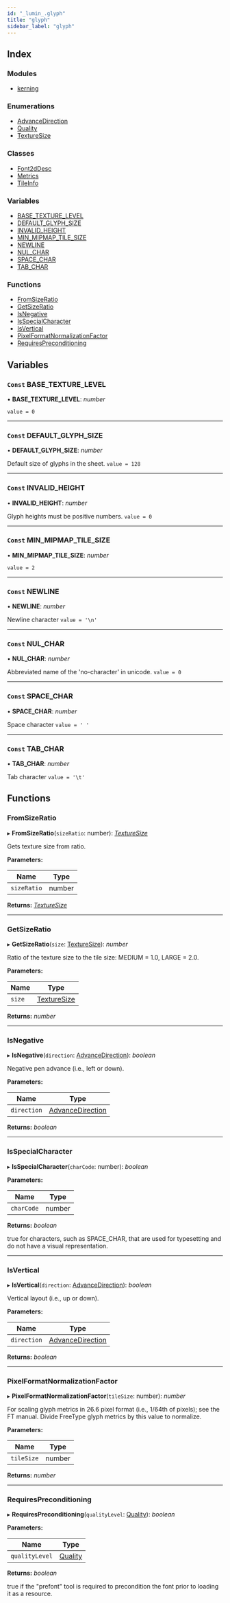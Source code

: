 ```yaml
---
id: "_lumin_.glyph"
title: "glyph"
sidebar_label: "glyph"
---
```


## Index

### Modules

* [kerning](_lumin_.glyph.kerning.md)

### Enumerations

* [AdvanceDirection](../enums/_lumin_.glyph.advancedirection.md)
* [Quality](../enums/_lumin_.glyph.quality.md)
* [TextureSize](../enums/_lumin_.glyph.texturesize.md)

### Classes

* [Font2dDesc](../classes/_lumin_.glyph.font2ddesc.md)
* [Metrics](../classes/_lumin_.glyph.metrics.md)
* [TileInfo](../classes/_lumin_.glyph.tileinfo.md)

### Variables

* [BASE_TEXTURE_LEVEL](_lumin_.glyph.md#const-base_texture_level)
* [DEFAULT_GLYPH_SIZE](_lumin_.glyph.md#const-default_glyph_size)
* [INVALID_HEIGHT](_lumin_.glyph.md#const-invalid_height)
* [MIN_MIPMAP_TILE_SIZE](_lumin_.glyph.md#const-min_mipmap_tile_size)
* [NEWLINE](_lumin_.glyph.md#const-newline)
* [NUL_CHAR](_lumin_.glyph.md#const-nul_char)
* [SPACE_CHAR](_lumin_.glyph.md#const-space_char)
* [TAB_CHAR](_lumin_.glyph.md#const-tab_char)

### Functions

* [FromSizeRatio](_lumin_.glyph.md#fromsizeratio)
* [GetSizeRatio](_lumin_.glyph.md#getsizeratio)
* [IsNegative](_lumin_.glyph.md#isnegative)
* [IsSpecialCharacter](_lumin_.glyph.md#isspecialcharacter)
* [IsVertical](_lumin_.glyph.md#isvertical)
* [PixelFormatNormalizationFactor](_lumin_.glyph.md#pixelformatnormalizationfactor)
* [RequiresPreconditioning](_lumin_.glyph.md#requirespreconditioning)

## Variables

### `Const` BASE_TEXTURE_LEVEL

• **BASE_TEXTURE_LEVEL**: *number*

`value = 0`

___

### `Const` DEFAULT_GLYPH_SIZE

• **DEFAULT_GLYPH_SIZE**: *number*

Default size of glyphs in the sheet.
`value = 128`

___

### `Const` INVALID_HEIGHT

• **INVALID_HEIGHT**: *number*

Glyph heights must be positive numbers.
`value = 0`

___

### `Const` MIN_MIPMAP_TILE_SIZE

• **MIN_MIPMAP_TILE_SIZE**: *number*

`value = 2`

___

### `Const` NEWLINE

• **NEWLINE**: *number*

Newline character
`value = '\n'`

___

### `Const` NUL_CHAR

• **NUL_CHAR**: *number*

Abbreviated name of the 'no-character' in unicode.
`value = 0`

___

### `Const` SPACE_CHAR

• **SPACE_CHAR**: *number*

Space character
`value = ' '`

___

### `Const` TAB_CHAR

• **TAB_CHAR**: *number*

Tab character
`value = '\t'`

## Functions

###  FromSizeRatio

▸ **FromSizeRatio**(`sizeRatio`: number): *[TextureSize](../enums/_lumin_.glyph.texturesize.md)*

Gets texture size from ratio.

**Parameters:**

Name | Type |
------ | ------ |
`sizeRatio` | number |

**Returns:** *[TextureSize](../enums/_lumin_.glyph.texturesize.md)*

___

###  GetSizeRatio

▸ **GetSizeRatio**(`size`: [TextureSize](../enums/_lumin_.glyph.texturesize.md)): *number*

Ratio of the texture size to the tile size: MEDIUM = 1.0, LARGE = 2.0.

**Parameters:**

Name | Type |
------ | ------ |
`size` | [TextureSize](../enums/_lumin_.glyph.texturesize.md) |

**Returns:** *number*

___

###  IsNegative

▸ **IsNegative**(`direction`: [AdvanceDirection](../enums/_lumin_.glyph.advancedirection.md)): *boolean*

Negative pen advance (i.e., left or down).

**Parameters:**

Name | Type |
------ | ------ |
`direction` | [AdvanceDirection](../enums/_lumin_.glyph.advancedirection.md) |

**Returns:** *boolean*

___

###  IsSpecialCharacter

▸ **IsSpecialCharacter**(`charCode`: number): *boolean*

**Parameters:**

Name | Type |
------ | ------ |
`charCode` | number |

**Returns:** *boolean*

true for characters, such as SPACE_CHAR, that are used for
  typesetting and do not have a visual representation.

___

###  IsVertical

▸ **IsVertical**(`direction`: [AdvanceDirection](../enums/_lumin_.glyph.advancedirection.md)): *boolean*

Vertical layout (i.e., up or down).

**Parameters:**

Name | Type |
------ | ------ |
`direction` | [AdvanceDirection](../enums/_lumin_.glyph.advancedirection.md) |

**Returns:** *boolean*

___

###  PixelFormatNormalizationFactor

▸ **PixelFormatNormalizationFactor**(`tileSize`: number): *number*

For scaling glyph metrics in 26.6 pixel format (i.e., 1/64th of
pixels); see the FT manual.  Divide FreeType glyph metrics by
this value to normalize.

**Parameters:**

Name | Type |
------ | ------ |
`tileSize` | number |

**Returns:** *number*

___

###  RequiresPreconditioning

▸ **RequiresPreconditioning**(`qualityLevel`: [Quality](../enums/_lumin_.glyph.quality.md)): *boolean*

**Parameters:**

Name | Type |
------ | ------ |
`qualityLevel` | [Quality](../enums/_lumin_.glyph.quality.md) |

**Returns:** *boolean*

true if the "prefont" tool is required to precondition
 the font prior to loading it as a resource.
